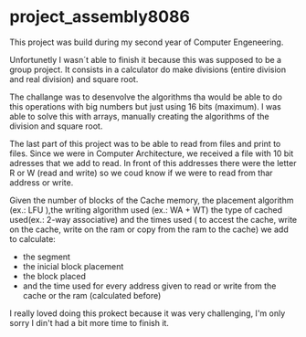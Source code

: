 # project_assembly8086

This project was build during my second year of Computer Engeneering.

Unfortunetly I wasn´t able to finish it because this was supposed to be a group project. 
It consists in a calculator do make divisions (entire division and real division) and square root.

The challange was to desenvolve the algorithms tha would be able to do this operations with big numbers but just using 16 bits (maximum).
I was able to solve this with arrays, manually creating the algorithms of the division and square root.

The last part of this project was to be able to read from files and print to files.
Since we were in Computer Architecture, we received a file with 10 bit adresses that we add to read.
In front of this addresses there were the letter R or W (read and write) so we coud know if we were to read from thar address or write.

Given the number of blocks of the Cache memory, the placement algorithm (ex.: LFU ),the writing algorithm used (ex.: WA + WT) the type of cached used(ex.: 2-way associative) and the times used ( to accest the cache, write on the cache, write on the ram or copy from the ram to the cache) we add to calculate:
- the segment
- the inicial block placement
- the block placed
- and the time used for every address given to read or write from the cache or the ram (calculated before)



I really loved doing this prokect because it was very challenging, I'm only sorry I din't had a bit more time to finish it.
